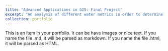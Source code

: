 ```yaml
---
title: "Advanced Applications in GIS: Final Project"
excerpt: "An analysis of different water metrics in order to determine a relationship between the water use designations of what stream the gauge is representing with the water quality indicators that the gauge can pick up at various locations around Maryland.<br/><img src='/images/portfolio_cover.png'>"
collection: portfolio
---
```


This is an item in your portfolio. It can be have images or nice text. If you name the file .md, it will be parsed as markdown. If you name the file .html, it will be parsed as HTML. 
